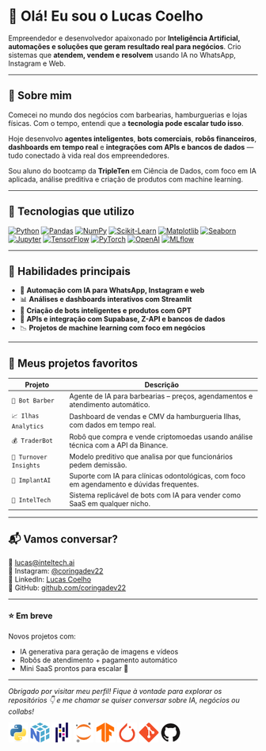 # 👋 Olá! Eu sou o Lucas Coelho

Empreendedor e desenvolvedor apaixonado por **Inteligência Artificial, automações e soluções que geram resultado real para negócios**. Crio sistemas que **atendem, vendem e resolvem** usando IA no WhatsApp, Instagram e Web.  

---

## 💼 Sobre mim

Comecei no mundo dos negócios com barbearias, hamburguerias e lojas físicas. Com o tempo, entendi que a **tecnologia pode escalar tudo isso**.  

Hoje desenvolvo **agentes inteligentes**, **bots comerciais**, **robôs financeiros**, **dashboards em tempo real** e **integrações com APIs e bancos de dados** — tudo conectado à vida real dos empreendedores.

Sou aluno do bootcamp da **TripleTen** em Ciência de Dados, com foco em IA aplicada, análise preditiva e criação de produtos com machine learning.

---

## 🚀 Tecnologias que utilizo

[![Python](https://img.shields.io/badge/PYTHON-3776AB?style=for-the-badge&logo=python&logoColor=white)](https://www.python.org/)
[![Pandas](https://img.shields.io/badge/PANDAS-150458?style=for-the-badge&logo=pandas&logoColor=white)](https://pandas.pydata.org/)
[![NumPy](https://img.shields.io/badge/NUMPY-013243?style=for-the-badge&logo=numpy&logoColor=white)](https://numpy.org/)
[![Scikit-Learn](https://img.shields.io/badge/SKLEARN-F7931E?style=for-the-badge&logo=scikit-learn&logoColor=white)](https://scikit-learn.org/)
[![Matplotlib](https://img.shields.io/badge/MATPLOTLIB-11557C?style=for-the-badge&logo=matplotlib&logoColor=white)](https://matplotlib.org/)
[![Seaborn](https://img.shields.io/badge/SEABORN-2D3F70?style=for-the-badge)](https://seaborn.pydata.org/)
[![Jupyter](https://img.shields.io/badge/JUPYTER-F37626?style=for-the-badge&logo=jupyter&logoColor=white)](https://jupyter.org/)
[![TensorFlow](https://img.shields.io/badge/TENSORFLOW-FF6F00?style=for-the-badge&logo=tensorflow&logoColor=white)](https://www.tensorflow.org/)
[![PyTorch](https://img.shields.io/badge/PYTORCH-EE4C2C?style=for-the-badge&logo=pytorch&logoColor=white)](https://pytorch.org/)
[![OpenAI](https://img.shields.io/badge/OPENAI-412991?style=for-the-badge&logo=openai&logoColor=white)](https://platform.openai.com/)
[![MLflow](https://img.shields.io/badge/MLFLOW-0194E2?style=for-the-badge)](https://mlflow.org/)


---

## 🧠 Habilidades principais

- 📲 **Automação com IA para WhatsApp, Instagram e web**
- 📊 **Análises e dashboards interativos com Streamlit**
- 🤖 **Criação de bots inteligentes e produtos com GPT**
- 🔧 **APIs e integração com Supabase, Z-API e bancos de dados**
- 📉 **Projetos de machine learning com foco em negócios**

---

## 🧩 Meus projetos favoritos

| Projeto | Descrição |
|--------|-----------|
| `🤖 Bot Barber` | Agente de IA para barbearias – preços, agendamentos e atendimento automático. |
| `📈 Ilhas Analytics` | Dashboard de vendas e CMV da hamburgueria Ilhas, com dados em tempo real. |
| `💰 TraderBot` | Robô que compra e vende criptomoedas usando análise técnica com a API da Binance. |
| `🧪 Turnover Insights` | Modelo preditivo que analisa por que funcionários pedem demissão. |
| `🦷 ImplantAI` | Suporte com IA para clínicas odontológicas, com foco em agendamento e dúvidas frequentes. |
| `🧠 IntelTech` | Sistema replicável de bots com IA para vender como SaaS em qualquer nicho. |

---

## 📬 Vamos conversar?

📧 lucas@inteltech.ai  
📱 Instagram: [@coringadev22](https://instagram.com/coringadev22)  
🔗 LinkedIn: [Lucas Coelho](https://linkedin.com/in/)  
🐙 GitHub: [github.com/coringadev22](https://github.com/coringadev22)

---

### ⭐ Em breve

Novos projetos com:
- IA generativa para geração de imagens e vídeos
- Robôs de atendimento + pagamento automático
- Mini SaaS prontos para escalar 🧩

---

*Obrigado por visitar meu perfil! Fique à vontade para explorar os repositórios 👇 e me chamar se quiser conversar sobre IA, negócios ou collabs!*

<p align="left">
  <img src="https://raw.githubusercontent.com/devicons/devicon/master/icons/python/python-original.svg" alt="Python" width="40" height="40"/>
  <img src="https://raw.githubusercontent.com/devicons/devicon/master/icons/numpy/numpy-original.svg" alt="NumPy" width="40" height="40"/>
  <img src="https://raw.githubusercontent.com/devicons/devicon/master/icons/pandas/pandas-original.svg" alt="Pandas" width="40" height="40"/>
  <img src="https://raw.githubusercontent.com/devicons/devicon/master/icons/jupyter/jupyter-original.svg" alt="Jupyter" width="40" height="40"/>
  <img src="https://raw.githubusercontent.com/devicons/devicon/master/icons/tensorflow/tensorflow-original.svg" alt="TensorFlow" width="40" height="40"/>
  <img src="https://raw.githubusercontent.com/devicons/devicon/master/icons/pytorch/pytorch-original.svg" alt="PyTorch" width="40" height="40"/>
  <img src="https://raw.githubusercontent.com/devicons/devicon/master/icons/git/git-original.svg" alt="Git" width="40" height="40"/>
  <img src="https://raw.githubusercontent.com/devicons/devicon/master/icons/github/github-original.svg" alt="GitHub" width="40" height="40"/>
</p>


